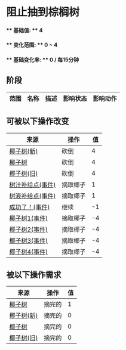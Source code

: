 # 阻止抽到棕榈树  
#### ** 基础值: ** 4   
#### ** 变化范围: ** 0 ~ 4  
#### ** 基础变化率: ** 0 / 每15分钟  
## 阶段  
范围  |  名称  |  描述  |  影响状态  |  影响动作  
----  |  ----  |  ----  |  ----  |  ----  
## 可被以下操作改变  
来源  |  操作  |  值  
----  |  ----  |  ----  
[椰子树(新)](PalmTreeNew.md)  |  砍倒  |  4  
[椰子树](PalmTreeNewMultiEventOld.md)  |  砍倒  |  4  
[椰子树(旧)](PalmTreeOld.md)  |  砍倒  |  4  
[树汁补给点(事件)](Event_SapStation.md)  |  摘取椰子  |  1  
[树液补给点(事件)](Event_SapStationNoCoconuts.md)  |  摘取椰子  |  1  
[成功了！(事件)](Event_CoconutHit.md)  |  继续  |  -1  
[椰子树1(事件)](Event_PalmTree1.md)  |  摘取椰子  |  -4  
[椰子树2(事件)](Event_PalmTree2.md)  |  摘取椰子  |  -4  
[椰子树3(事件)](Event_PalmTree3.md)  |  摘取椰子  |  -4  
[椰子树4(事件)](Event_PalmTree4.md)  |  摘取椰子  |  -4  
## 被以下操作需求  
来源  |  操作  |  值  
----  |  ----  |  ----  
[椰子树](PalmTree_IH.md)  |  摘完的  |  1  
[椰子树(新)](PalmTreeNew.md)  |  摘完的  |  0  
[椰子树](PalmTreeNewMultiEventOld.md)  |  摘完的  |  0  
[椰子树(旧)](PalmTreeOld.md)  |  摘完的  |  0  

